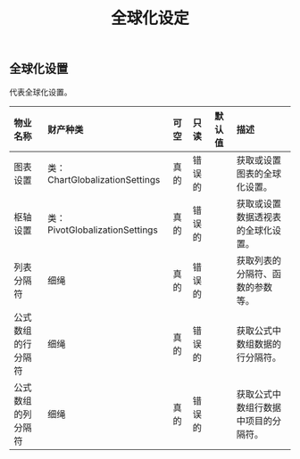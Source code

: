 ﻿---
title: 全球化设定
second_title: Aspose.Cells Cloud Documen
type: docs
url: /zh/specification/model/globalizationsettings/
description: Aspose.Cells 云模型规范：全球化设置。轻松处理 Excel 和其他电子表格文档，具有打开、生成、编辑、拆分、合并、比较和转换等功能
weight: 50
---
## **全球化设置**

代表全球化设置。

|物业名称|财产种类|可空|只读|默认值|描述|
|:- |:- |:- |:- |:- |:- |
|图表设置|类：ChartGlobalizationSettings|真的|错误的||获取或设置图表的全球化设置。|
|枢轴设置|类：PivotGlobalizationSettings|真的|错误的||获取或设置数据透视表的全球化设置。|
|列表分隔符|细绳|真的|错误的||获取列表的分隔符、函数的参数等。|
|公式数组的行分隔符|细绳|真的|错误的||获取公式中数组数据的行分隔符。|
|公式数组的列分隔符|细绳|真的|错误的||获取公式中数组行数据中项目的分隔符。|

